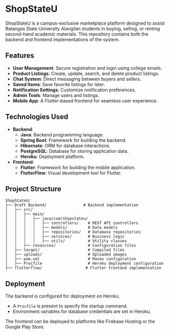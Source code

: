 # ShopStateU

ShopStateU is a campus-exclusive marketplace platform designed to assist Batangas State University Alangilan students in buying, selling, or renting second-hand academic materials. This repository contains both the backend and frontend implementations of the system.

## Features
- **User Management**: Secure registration and login using college emails.
- **Product Listings**: Create, update, search, and delete product listings.
- **Chat System**: Direct messaging between buyers and sellers.
- **Saved Items**: Save favorite listings for later.
- **Notification Settings**: Customize notification preferences.
- **Admin Tools**: Manage users and listings.
- **Mobile App**: A Flutter-based frontend for seamless user experience.

## Technologies Used
- **Backend**:
  - **Java**: Backend programming language.
  - **Spring Boot**: Framework for building the backend.
  - **Hibernate**: ORM for database interactions.
  - **PostgreSQL**: Database for storing application data.
  - **Heroku**: Deployment platform.
- **Frontend**:
  - **Flutter**: Framework for building the mobile application.
  - **FlutterFlow**: Visual development tool for Flutter.

## Project Structure
```
ShopStateU/
├── Draft Backend/                # Backend implementation
│   ├── src/
│   │   ├── main/
│   │   │   ├── java/com/shopstateu/
│   │   │   │   ├── controllers/    # REST API controllers
│   │   │   │   ├── models/         # Data models
│   │   │   │   ├── repositories/   # Database repositories
│   │   │   │   ├── services/       # Business logic
│   │   │   │   ├── utils/          # Utility classes
│   │   ├── resources/              # Configuration files
│   ├── target/                     # Compiled files
│   ├── uploads/                    # Uploaded images
│   ├── pom.xml                     # Maven configuration
│   ├── Procfile                    # Heroku deployment configuration
├── flutterflow/                   # Flutter frontend implementation
```

## Deployment
The backend is configured for deployment on Heroku.
- A `Procfile` is present to specify the startup command.
- Environment variables for database credentials are set in Heroku.

The frontend can be deployed to platforms like Firebase Hosting or the Google Play Store.